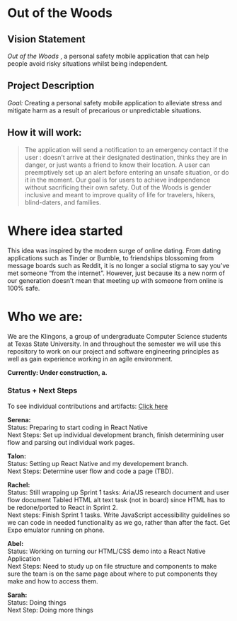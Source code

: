 # Out of the Woods

## Vision Statement

 _Out of the Woods_ , a personal safety mobile application that can help people avoid risky situations whilst being independent.

## Project Description

_Goal:_ Creating a personal safety mobile application to alleviate stress and mitigate harm as a result of precarious or unpredictable situations.

## How it will work:
>  The application will send a notification to an emergency contact if the user : doesn’t arrive at their designated destination, thinks they are in danger, or just wants a friend to know their location. A user can preemptively set up an alert before entering an unsafe situation, or do it in the moment. Our goal is for users to achieve independence without sacrificing their own safety. Out of the Woods is gender inclusive and meant to improve quality of life for travelers, hikers, blind-daters, and families.
# Where idea started
This idea was inspired by the modern surge of online dating. From dating applications such as Tinder or Bumble, to friendships blossoming from message boards such as Reddit, it is no longer a social stigma to say you’ve met someone “from the internet”. However, just because its a new norm of our generation doesn’t mean that meeting up with someone from online is 100% safe.


# Who we are:
We are the Klingons, a group of undergraduate Computer Science students at Texas State University. In and throughout the semester we will use this repository to work on our project and software engineering principles as well as gain experience working in an agile environment.

**Currently: Under construction, a.**

### Status + Next Steps
To see individual contributions and artifacts: [Click here](https://github.com/cs3398-s19-klingon-warriors/Out-of-the-Woods/tree/shared/Docs)

**Serena:** <br>
Status: Preparing to start coding in React Native <br>
Next Steps: Set up individual development branch, finish determining user flow and parsing out individual work pages.

**Talon:** <br>
Status: Setting up React Native and my developement branch.<br>
Next Steps: Determine user flow and code a page (TBD).

**Rachel:** <br>
Status: Still wrapping up Sprint 1 tasks: Aria/JS research document and user flow document
Tabled HTML alt text task (not in board) since HTML has to be redone/ported to React in Sprint 2. <br>
Next steps: Finish Sprint 1 tasks. Write JavaScript accessibility guidelines so we can code in needed functionality as we go, rather than after the fact. Get Expo emulator running on phone.

**Abel:** <br>
Status: Working on turning our HTML/CSS demo into a React Native Application <br>
Next Steps: Need to study up on file structure and components to make sure the team is on the same page about where to put components they make and how to access them.

**Sarah:**<br>
Status: Doing things <br>
Next Step: Doing more things

